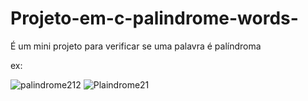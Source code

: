 # Projeto-em-c-palindrome-words-
É um mini projeto para verificar se uma palavra é palíndroma

ex:

![palindrome212](https://github.com/Owlbertoh/Projeto-em-c-palindrome-words-/assets/139928262/01e68218-de44-476c-b81b-05d0e326fcd4)
![Plaindrome21](https://github.com/Owlbertoh/Projeto-em-c-palindrome-words-/assets/139928262/a5215f6b-3cdb-428e-a4f0-983f44742acf)
